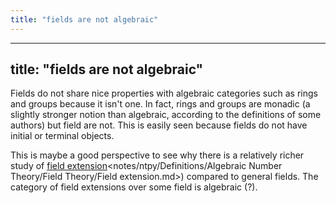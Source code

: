 ```yaml
---
title: "fields are not algebraic"
---
```


---
title: "fields are not algebraic"
---

Fields do not share nice properties with algebraic categories such as rings and groups because it isn't one. In fact, rings and groups are monadic (a slightly stronger notion than algebraic, according to the definitions of some authors) but field are not. This is easily seen because fields do not have initial or terminal objects.

This is maybe a good perspective to see why there is a relatively richer study of [field extension]()<notes/ntpy/Definitions/Algebraic Number Theory/Field Theory/Field extension.md>) compared to general fields. The category of field extensions over some field is algebraic (?).
